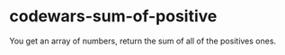 # codewars-sum-of-positive
You get an array of numbers, return the sum of all of the positives ones.
